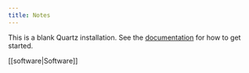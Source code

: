 ```yaml
---
title: Notes
---
```


This is a blank Quartz installation.
See the [documentation](https://quartz.jzhao.xyz) for how to get started.

[[software|Software]]

